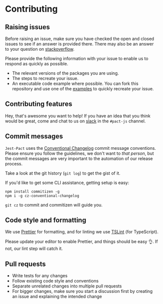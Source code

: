 # Contributing

## Raising issues

Before raising an issue, make sure you have checked the open and closed issues to see if an answer is provided there.
There may also be an answer to your question on [stackoverflow].

Please provide the following information with your issue to enable us to respond as quickly as possible.

- The relevant versions of the packages you are using.
- The steps to recreate your issue.
- An executable code example where possible. You can fork this repository and use one of the [examples] to quickly recreate your issue.

## Contributing features

Hey, that's awesome you want to help! If you have an idea that you think would be great, come and chat to us on [slack] in the `#pact-js` channel.

## Commit messages

`Jest-Pact` uses the [Conventional Changelog](https://github.com/bcoe/conventional-changelog-standard/blob/master/convention.md)
commit message conventions. Please ensure you follow the guidelines, we don't want to _that person_, but the commit messages
are very important to the automation of our release process.

Take a look at the git history (`git log`) to get the gist of it.

If you'd like to get some CLI assistance, getting setup is easy:

```shell
npm install commitizen -g
npm i -g cz-conventional-changelog
```

`git cz` to commit and commitizen will guide you.

## Code style and formatting

We use [Prettier](https://prettier.io/) for formatting, and for linting we use [TSLint](https://palantir.github.io/tslint/) (for TypeScript).

Please update your editor to enable Prettier, and things should be easy 👌. If not, our lint step will catch it.

## Pull requests

- Write tests for any changes
- Follow existing code style and conventions
- Separate unrelated changes into multiple pull requests
- For bigger changes, make sure you start a discussion first by creating an issue and explaining the intended change

[stackoverflow]: https://stackoverflow.com/questions/tagged/pact
[examples]: https://github.com/YOU54F/jest-pact-typescript/tree/master/examples
[slack]: https://slack.pact.io
